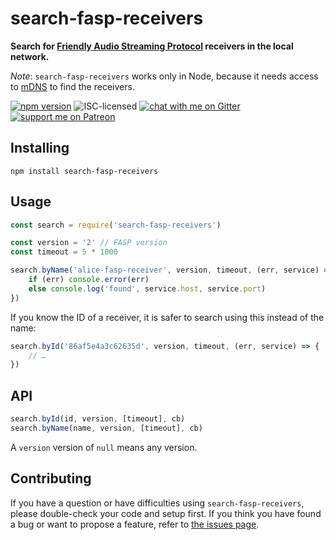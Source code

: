 # search-fasp-receivers

**Search for [Friendly Audio Streaming Protocol](https://github.com/derhuerst/friendly-audio-streaming-protocol) receivers in the local network.**

*Note*: `search-fasp-receivers` works only in Node, because it needs access to [mDNS](https://en.wikipedia.org/wiki/Multicast_DNS) to find the receivers.

[![npm version](https://img.shields.io/npm/v/search-fasp-receivers.svg)](https://www.npmjs.com/package/search-fasp-receivers)
![ISC-licensed](https://img.shields.io/github/license/derhuerst/search-fasp-receivers.svg)
[![chat with me on Gitter](https://img.shields.io/badge/chat%20with%20me-on%20gitter-512e92.svg)](https://gitter.im/derhuerst)
[![support me on Patreon](https://img.shields.io/badge/support%20me-on%20patreon-fa7664.svg)](https://patreon.com/derhuerst)


## Installing

```shell
npm install search-fasp-receivers
```


## Usage

```js
const search = require('search-fasp-receivers')

const version = '2' // FASP version
const timeout = 5 * 1000

search.byName('alice-fasp-receiver', version, timeout, (err, service) => {
	if (err) console.error(err)
	else console.log('found', service.host, service.port)
})
```

If you know the ID of a receiver, it is safer to search using this instead of the name:

```js
search.byId('86af5e4a3c62635d', version, timeout, (err, service) => {
	// …
})
```


## API

```js
search.byId(id, version, [timeout], cb)
search.byName(name, version, [timeout], cb)
```

A `version` version of `null` means any version.


## Contributing

If you have a question or have difficulties using `search-fasp-receivers`, please double-check your code and setup first. If you think you have found a bug or want to propose a feature, refer to [the issues page](https://github.com/derhuerst/search-fasp-receivers/issues).
